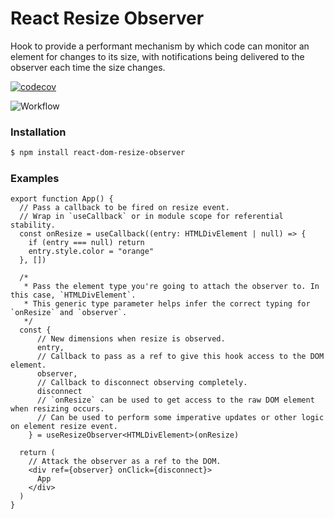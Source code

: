 # React Resize Observer

Hook to provide a performant mechanism by which code can monitor an element for changes to its size, with notifications being delivered to the observer each time the size changes.

[![codecov](https://codecov.io/gh/zaknicholsdev/react-dom-resize-observer/branch/develop/graph/badge.svg)](https://codecov.io/gh/zaknicholsdev/react-dom-resize-observer)

![Workflow](https://github.com/zaknicholsdev/react-dom-resize-observer/actions/workflows/ci-cd.yml/badge.svg?branch=develop)


### Installation

```sh
$ npm install react-dom-resize-observer
```

### Examples

```tsx
export function App() {
  // Pass a callback to be fired on resize event. 
  // Wrap in `useCallback` or in module scope for referential stability.
  const onResize = useCallback((entry: HTMLDivElement | null) => {
    if (entry === null) return
    entry.style.color = "orange"
  }, [])

  /*
   * Pass the element type you're going to attach the observer to. In this case, `HTMLDivElement`.
   * This generic type parameter helps infer the correct typing for `onResize` and `observer`.
   */
  const {
      // New dimensions when resize is observed.
      entry, 
      // Callback to pass as a ref to give this hook access to the DOM element.
      observer, 
      // Callback to disconnect observing completely.
      disconnect 
      // `onResize` can be used to get access to the raw DOM element when resizing occurs.
      // Can be used to perform some imperative updates or other logic on element resize event.
    } = useResizeObserver<HTMLDivElement>(onResize)

  return (
    // Attack the observer as a ref to the DOM. 
    <div ref={observer} onClick={disconnect}>
      App
    </div>
  )
}
```
